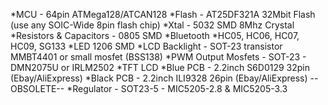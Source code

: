 *MCU - 64pin ATMega128/ATCAN128
*Flash - AT25DF321A 32Mbit Flash (use any SOIC-Wide 8pin flash chip)
*Xtal - 5032 SMD 8Mhz Crystal
*Resistors & Capacitors - 0805 SMD
*Bluetooth
  *HC05, HC06, HC07, HC09, SG133
*LED 1206 SMD
*LCD Backlight - SOT-23 transistor MMBT4401 or small mosfet (BSS138)
*PWM Output Mosfets - SOT-23 - DMN2075U or IRLM2502
*TFT LCD 
  *Blue PCB - 2.2inch S6D0129 32pin (Ebay/AliExpress)
  *Black PCB - 2.2inch ILI9328 26pin (Ebay/AliExpress) --OBSOLETE--
*Regulator - SOT23-5 - MIC5205-2.8 & MIC5205-3.3
